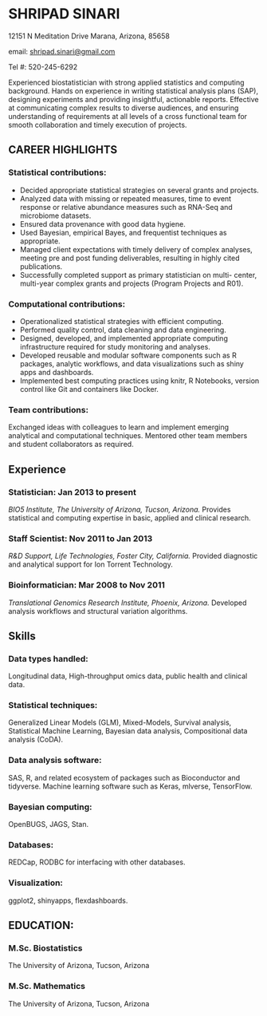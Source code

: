 # SHRIPAD SINARI

12151 N Meditation Drive 
Marana, Arizona, 85658 

email: shripad.sinari@gmail.com

Tel #: 520-245-6292

Experienced biostatistician with strong applied statistics and computing
background. Hands on experience in writing statistical analysis plans (SAP),
designing experiments and providing insightful, actionable reports. Effective at
communicating complex results to diverse audiences, and ensuring understanding
of requirements at all levels of a cross functional team for smooth
collaboration and timely execution of projects.



## CAREER HIGHLIGHTS

### Statistical contributions:
- Decided appropriate statistical strategies on several grants and
projects.
- Analyzed data with missing or repeated measures, time to event
response or relative abundance measures such as RNA-Seq and
microbiome datasets.
- Ensured data provenance with good data hygiene.
- Used Bayesian, empirical Bayes, and frequentist techniques as
appropriate.
- Managed client expectations with timely delivery of complex
analyses, meeting pre and post funding deliverables, resulting in
highly cited publications.
- Successfully completed support as primary statistician on multi-
center, multi-year complex grants and projects (Program Projects
and R01).


### Computational contributions:
- Operationalized statistical strategies with efficient computing.
- Performed quality control, data cleaning and data engineering.
- Designed, developed, and implemented appropriate computing
infrastructure required for study monitoring and analyses.
- Developed reusable and modular software components such as R
packages, analytic workflows, and data visualizations such as shiny
apps and dashboards.
- Implemented best computing practices using knitr, R Notebooks,
version control like Git and containers like Docker.

### Team contributions:
Exchanged ideas with colleagues to learn and implement emerging
analytical and computational techniques. Mentored other team
members and student collaborators as required.

## Experience

### Statistician: Jan 2013 to present
_BIO5 Institute, The University of Arizona, Tucson, Arizona._
Provides statistical and computing expertise in basic, applied and clinical
research.

### Staff Scientist: Nov 2011 to Jan 2013
_R&D Support, Life Technologies, Foster City, California._
Provided diagnostic and analytical support for Ion Torrent Technology.

### Bioinformatician: Mar 2008 to Nov 2011 
_Translational Genomics Research Institute, Phoenix, Arizona._
Developed analysis workflows and structural variation algorithms.

## Skills

### Data types handled:
Longitudinal data, High-throughput omics data, public health and clinical data.

### Statistical techniques:
Generalized Linear Models (GLM), Mixed-Models, Survival analysis, Statistical Machine Learning, Bayesian data analysis, Compositional data analysis (CoDA).

### Data analysis software:
SAS, R, and related ecosystem of packages such as Bioconductor and tidyverse. Machine learning software such as Keras, mlverse, TensorFlow.

### Bayesian computing: 
OpenBUGS, JAGS, Stan.

### Databases:
REDCap, RODBC for interfacing with other databases.

### Visualization: 
ggplot2, shinyapps, flexdashboards.

## EDUCATION:

### M.Sc. Biostatistics 
The University of Arizona, Tucson, Arizona

### M.Sc. Mathematics
The University of Arizona, Tucson, Arizona
